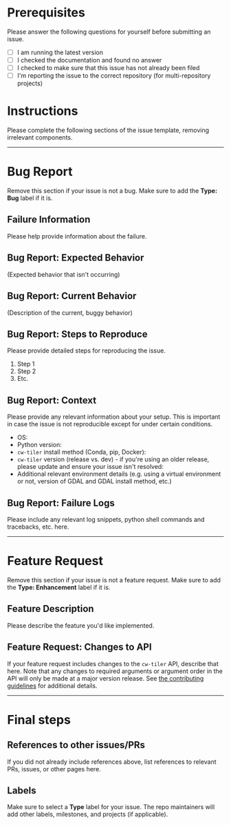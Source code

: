 # Prerequisites
Please answer the following questions for yourself before submitting an issue.
- [ ] I am running the latest version
- [ ] I checked the documentation and found no answer
- [ ] I checked to make sure that this issue has not already been filed
- [ ] I'm reporting the issue to the correct repository (for multi-repository projects)

# Instructions
Please complete the following sections of the issue template, removing irrelevant components.

---

# Bug Report
Remove this section if your issue is not a bug. Make sure to add the __Type: Bug__ label if it is.

## Failure Information
Please help provide information about the failure.

## Bug Report: Expected Behavior
(Expected behavior that isn't occurring)

## Bug Report: Current Behavior
(Description of the current, buggy behavior)

## Bug Report: Steps to Reproduce
Please provide detailed steps for reproducing the issue.
1. Step 1
2. Step 2
3. Etc.

## Bug Report: Context
Please provide any relevant information about your setup. This is important in case the issue is not reproducible except for under certain conditions.
- OS:
- Python version:
- `cw-tiler` install method (Conda, pip, Docker):
- `cw-tiler` version (release vs. dev) - if you're using an older release, please update and ensure your issue isn't resolved:
- Additional relevant environment details (e.g. using a virtual environment or not, version of GDAL and GDAL install method, etc.)

## Bug Report: Failure Logs
Please include any relevant log snippets, python shell commands and tracebacks, etc. here.

---

# Feature Request
Remove this section if your issue is not a feature request. Make sure to add the __Type: Enhancement__ label if it is.
## Feature Description
Please describe the feature you'd like implemented.

## Feature Request: Changes to API
If your feature request includes changes to the `cw-tiler` API, describe that here. Note that any changes to required arguments or argument order in the API will only be made at a major version release. See [the contributing guidelines]() for additional details.

---

# Final steps

## References to other issues/PRs
If you did not already include references above, list references to relevant PRs, issues, or other pages here.

## Labels
Make sure to select a __Type__ label for your issue. The repo maintainers will add other labels, milestones, and projects (if applicable).
